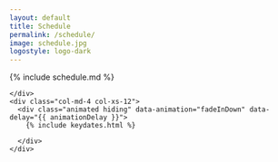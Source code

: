 ```yaml
---
layout: default
title: Schedule
permalink: /schedule/
image: schedule.jpg
logostyle: logo-dark
---
```


<section id="schedule" class="schedule">
  <div class="col-lg-10 col-lg-offset-1  col-md-offset-1">
    <div class="col-md-8 col-xs-12">
      {% include schedule.md %}

    </div>
    <div class="col-md-4 col-xs-12">
      <div class="animated hiding" data-animation="fadeInDown" data-delay="{{ animationDelay }}">
        {% include keydates.html %}

      </div>
    </div>
  </div>
</section>
